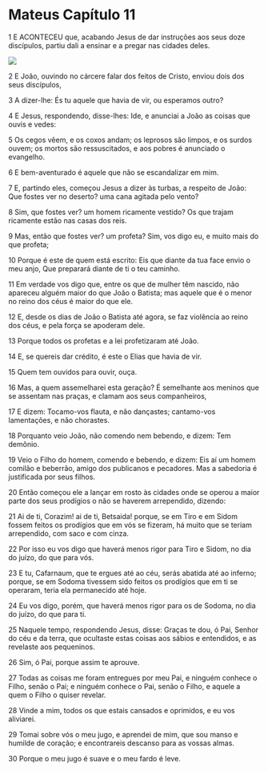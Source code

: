 # Mateus Capítulo 11

1	E ACONTECEU que, acabando Jesus de dar instruções aos seus doze discípulos, partiu dali a ensinar e a pregar nas cidades deles.

![](.img/40_Mt_11_01_RG.jpg)

2	E João, ouvindo no cárcere falar dos feitos de Cristo, enviou dois dos seus discípulos,

3	A dizer-lhe: És tu aquele que havia de vir, ou esperamos outro?

4	E Jesus, respondendo, disse-lhes: Ide, e anunciai a João as coisas que ouvis e vedes:

5	Os cegos vêem, e os coxos andam; os leprosos são limpos, e os surdos ouvem; os mortos são ressuscitados, e aos pobres é anunciado o evangelho.

6	E bem-aventurado é aquele que não se escandalizar em mim.

7	E, partindo eles, começou Jesus a dizer às turbas, a respeito de João: Que fostes ver no deserto? uma cana agitada pelo vento?

8	Sim, que fostes ver? um homem ricamente vestido? Os que trajam ricamente estão nas casas dos reis.

9	Mas, então que fostes ver? um profeta? Sim, vos digo eu, e muito mais do que profeta;

10	Porque é este de quem está escrito: Eis que diante da tua face envio o meu anjo, Que preparará diante de ti o teu caminho.

11	Em verdade vos digo que, entre os que de mulher têm nascido, não apareceu alguém maior do que João o Batista; mas aquele que é o menor no reino dos céus é maior do que ele.

12	E, desde os dias de João o Batista até agora, se faz violência ao reino dos céus, e pela força se apoderam dele.

13	Porque todos os profetas e a lei profetizaram até João.

14	E, se quereis dar crédito, é este o Elias que havia de vir.

15	Quem tem ouvidos para ouvir, ouça.

16	Mas, a quem assemelharei esta geração? É semelhante aos meninos que se assentam nas praças, e clamam aos seus companheiros,

17	E dizem: Tocamo-vos flauta, e não dançastes; cantamo-vos lamentações, e não chorastes.

18	Porquanto veio João, não comendo nem bebendo, e dizem: Tem demônio.

19	Veio o Filho do homem, comendo e bebendo, e dizem: Eis aí um homem comilão e beberrão, amigo dos publicanos e pecadores. Mas a sabedoria é justificada por seus filhos.

20	Então começou ele a lançar em rosto às cidades onde se operou a maior parte dos seus prodígios o não se haverem arrependido, dizendo:

21	Ai de ti, Corazim! ai de ti, Betsaida! porque, se em Tiro e em Sidom fossem feitos os prodígios que em vós se fizeram, há muito que se teriam arrependido, com saco e com cinza.

22	Por isso eu vos digo que haverá menos rigor para Tiro e Sidom, no dia do juízo, do que para vós.

23	E tu, Cafarnaum, que te ergues até ao céu, serás abatida até ao inferno; porque, se em Sodoma tivessem sido feitos os prodígios que em ti se operaram, teria ela permanecido até hoje.

24	Eu vos digo, porém, que haverá menos rigor para os de Sodoma, no dia do juízo, do que para ti.

25	Naquele tempo, respondendo Jesus, disse: Graças te dou, ó Pai, Senhor do céu e da terra, que ocultaste estas coisas aos sábios e entendidos, e as revelaste aos pequeninos.

26	Sim, ó Pai, porque assim te aprouve.

27	Todas as coisas me foram entregues por meu Pai, e ninguém conhece o Filho, senão o Pai; e ninguém conhece o Pai, senão o Filho, e aquele a quem o Filho o quiser revelar.

28	Vinde a mim, todos os que estais cansados e oprimidos, e eu vos aliviarei.

29	Tomai sobre vós o meu jugo, e aprendei de mim, que sou manso e humilde de coração; e encontrareis descanso para as vossas almas.

30	Porque o meu jugo é suave e o meu fardo é leve.

